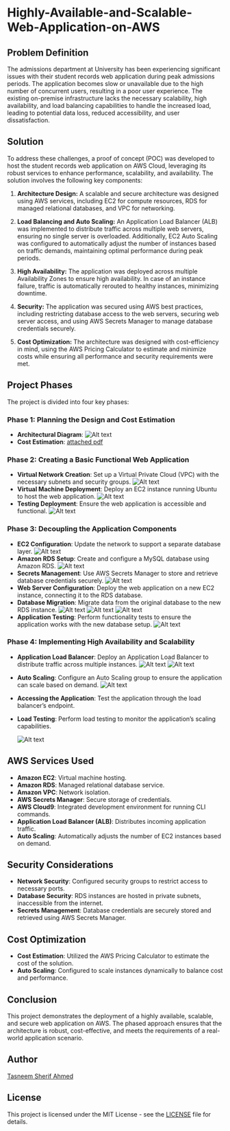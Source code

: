 # Highly-Available-and-Scalable-Web-Application-on-AWS

## Problem Definition
The admissions department at University has been experiencing significant issues with their student records web application during peak admissions periods. The application becomes slow or unavailable due to the high number of concurrent users, resulting in a poor user experience. The existing on-premise infrastructure lacks the necessary scalability, high availability, and load balancing capabilities to handle the increased load, leading to potential data loss, reduced accessibility, and user dissatisfaction.

## Solution
To address these challenges, a proof of concept (POC) was developed to host the student records web application on AWS Cloud, leveraging its robust services to enhance performance, scalability, and availability. The solution involves the following key components:

1. **Architecture Design:** A scalable and secure architecture was designed using AWS services, including EC2 for compute resources, RDS for managed relational databases, and VPC for networking.

2. **Load Balancing and Auto Scaling:** An Application Load Balancer (ALB) was implemented to distribute traffic across multiple web servers, ensuring no single server is overloaded. Additionally, EC2 Auto Scaling was configured to automatically adjust the number of instances based on traffic demands, maintaining optimal performance during peak periods.

3. **High Availability:** The application was deployed across multiple Availability Zones to ensure high availability. In case of an instance failure, traffic is automatically rerouted to healthy instances, minimizing downtime.

4. **Security:** The application was secured using AWS best practices, including restricting database access to the web servers, securing web server access, and using AWS Secrets Manager to manage database credentials securely.

5. **Cost Optimization:** The architecture was designed with cost-efficiency in mind, using the AWS Pricing Calculator to estimate and minimize costs while ensuring all performance and security requirements were met.


## Project Phases
The project is divided into four key phases:

### Phase 1: Planning the Design and Cost Estimation
- **Architectural Diagram**:
 ![Alt text](https://github.com/Tasneemsherif/Highly-Available-and-Scalable-Web-Application-on-AWS/blob/main/Diagram.png)
- **Cost Estimation**:
  [attached pdf]([./filename.pdf](https://github.com/Tasneemsherif/Highly-Available-and-Scalable-Web-Application-on-AWS/blob/main/My%20Estimate%20-%20AWS%20Pricing%20Calculator.pdf))


### Phase 2: Creating a Basic Functional Web Application
- **Virtual Network Creation**: Set up a Virtual Private Cloud (VPC) with the necessary subnets and security groups.
  ![Alt text](https://github.com/Tasneemsherif/Highly-Available-and-Scalable-Web-Application-on-AWS/blob/main/VPC.png)
- **Virtual Machine Deployment**: Deploy an EC2 instance running Ubuntu to host the web application.
  ![Alt text](https://github.com/user-attachments/assets/8ec9cb4d-c0fb-41df-9dc9-e2e53d0190a7)
- **Testing Deployment**: Ensure the web application is accessible and functional.
  ![Alt text](https://github.com/Tasneemsherif/Highly-Available-and-Scalable-Web-Application-on-AWS/blob/main/EC2-test.png)

### Phase 3: Decoupling the Application Components
- **EC2 Configuration**: Update the network to support a separate database layer.
  ![Alt text](https://github.com/Tasneemsherif/Highly-Available-and-Scalable-Web-Application-on-AWS/blob/main/EC2-RDS.png)
- **Amazon RDS Setup**: Create and configure a MySQL database using Amazon RDS.
  ![Alt text](https://github.com/Tasneemsherif/Highly-Available-and-Scalable-Web-Application-on-AWS/blob/main/RDS.png)
- **Secrets Management**: Use AWS Secrets Manager to store and retrieve database credentials securely.
  ![Alt text](https://github.com/Tasneemsherif/Highly-Available-and-Scalable-Web-Application-on-AWS/blob/main/ASM.png)
- **Web Server Configuration**: Deploy the web application on a new EC2 instance, connecting it to the RDS database.
- **Database Migration**: Migrate data from the original database to the new RDS instance.
  ![Alt text](https://github.com/Tasneemsherif/Highly-Available-and-Scalable-Web-Application-on-AWS/blob/main/DB-migration-1.png)
  ![Alt text](https://github.com/Tasneemsherif/Highly-Available-and-Scalable-Web-Application-on-AWS/blob/main/DB-migration-2.png)
  ![Alt text](https://github.com/Tasneemsherif/Highly-Available-and-Scalable-Web-Application-on-AWS/blob/main/DB-migration-3.png)
- **Application Testing**: Perform functionality tests to ensure the application works with the new database setup.
  ![Alt text](https://github.com/Tasneemsherif/Highly-Available-and-Scalable-Web-Application-on-AWS/blob/main/RDS-modification.png)
  

### Phase 4: Implementing High Availability and Scalability
- **Application Load Balancer**: Deploy an Application Load Balancer to distribute traffic across multiple instances.
  ![Alt text](https://github.com/Tasneemsherif/Highly-Available-and-Scalable-Web-Application-on-AWS/blob/main/ALB-1.png)
  ![Alt text](https://github.com/Tasneemsherif/Highly-Available-and-Scalable-Web-Application-on-AWS/blob/main/ALB-2.png)

- **Auto Scaling**: Configure an Auto Scaling group to ensure the application can scale based on demand.
![Alt text](https://github.com/Tasneemsherif/Highly-Available-and-Scalable-Web-Application-on-AWS/blob/main/ASG-1.png)

- **Accessing the Application**: Test the application through the load balancer’s endpoint.
- **Load Testing**: Perform load testing to monitor the application’s scaling capabilities.
  
  ![Alt text](https://github.com/Tasneemsherif/Highly-Available-and-Scalable-Web-Application-on-AWS/blob/main/final-test.png)


## AWS Services Used
- **Amazon EC2**: Virtual machine hosting.
- **Amazon RDS**: Managed relational database service.
- **Amazon VPC**: Network isolation.
- **AWS Secrets Manager**: Secure storage of credentials.
- **AWS Cloud9**: Integrated development environment for running CLI commands.
- **Application Load Balancer (ALB)**: Distributes incoming application traffic.
- **Auto Scaling**: Automatically adjusts the number of EC2 instances based on demand.

## Security Considerations
- **Network Security**: Configured security groups to restrict access to necessary ports.
- **Database Security**: RDS instances are hosted in private subnets, inaccessible from the internet.
- **Secrets Management**: Database credentials are securely stored and retrieved using AWS Secrets Manager.

## Cost Optimization
- **Cost Estimation**: Utilized the AWS Pricing Calculator to estimate the cost of the solution.
- **Auto Scaling**: Configured to scale instances dynamically to balance cost and performance.

## Conclusion
This project demonstrates the deployment of a highly available, scalable, and secure web application on AWS. The phased approach ensures that the architecture is robust, cost-effective, and meets the requirements of a real-world application scenario.

## Author
[Tasneem Sherif Ahmed](mailto:tasneemsherif45@gmail.com)

## License
This project is licensed under the MIT License - see the [LICENSE](LICENSE) file for details.
